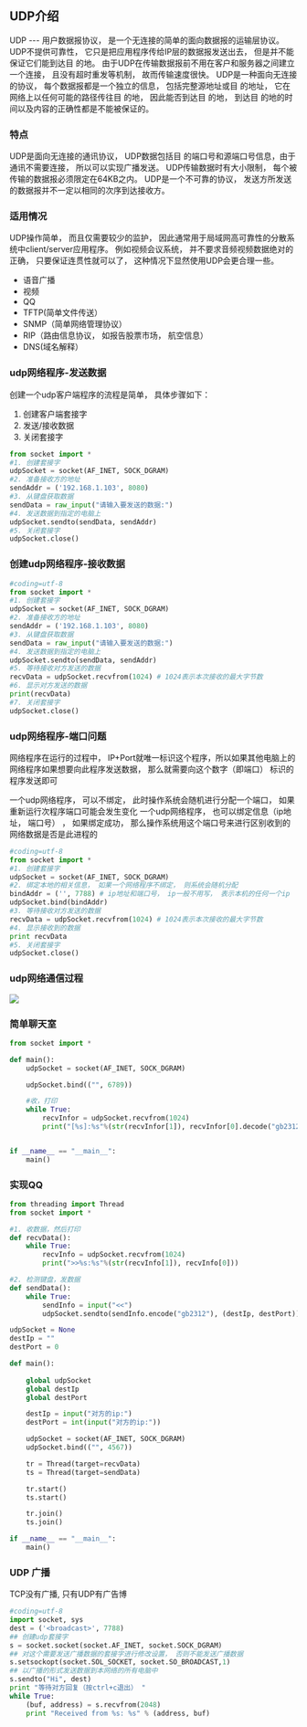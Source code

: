 


## UDP介绍
UDP --- ⽤户数据报协议， 是⼀个⽆连接的简单的⾯向数据报的运输层协议。 UDP不提供可靠性， 它只是把应⽤程序传给IP层的数据报发送出去， 但是并不能保证它们能到达⽬ 的地。 由于UDP在传输数据报前不⽤在客户和服务器之间建⽴⼀个连接， 且没有超时重发等机制， 故⽽传输速度很快。
UDP是⼀种⾯向⽆连接的协议， 每个数据报都是⼀个独⽴的信息， 包括完整源地址或⽬ 的地址， 它在⽹络上以任何可能的路径传往⽬ 的地， 因此能否到达⽬ 的地， 到达⽬ 的地的时间以及内容的正确性都是不能被保证的。

### 特点
UDP是⾯向⽆连接的通讯协议， UDP数据包括⽬ 的端⼝号和源端⼝号信息，由于通讯不需要连接， 所以可以实现⼴播发送。 UDP传输数据时有⼤⼩限制， 每个被传输的数据报必须限定在64KB之内。 UDP是⼀个不可靠的协议， 发送⽅所发送的数据报并不⼀定以相同的次序到达接收⽅。
### 适⽤情况
UDP操作简单， ⽽且仅需要较少的监护， 因此通常⽤于局域⽹⾼可靠性的分散系统中client/server应⽤程序。 例如视频会议系统， 并不要求⾳频视频数据绝对的正确， 只要保证连贯性就可以了， 这种情况下显然使⽤UDP会更合理⼀些。

- 语⾳⼴播
- 视频
- QQ
- TFTP(简单⽂件传送）
- SNMP（简单⽹络管理协议）
- RIP（路由信息协议， 如报告股票市场， 航空信息）
- DNS(域名解释）


### udp⽹络程序-发送数据
创建⼀个udp客户端程序的流程是简单， 具体步骤如下：
1. 创建客户端套接字
2. 发送/接收数据
3. 关闭套接字
```python
from socket import *
#1. 创建套接字
udpSocket = socket(AF_INET, SOCK_DGRAM)
#2. 准备接收⽅的地址
sendAddr = ('192.168.1.103', 8080)
#3. 从键盘获取数据
sendData = raw_input("请输⼊要发送的数据:")
#4. 发送数据到指定的电脑上
udpSocket.sendto(sendData, sendAddr)
#5. 关闭套接字
udpSocket.close()
```

### 创建udp⽹络程序-接收数据
```python
#coding=utf-8
from socket import *
#1. 创建套接字
udpSocket = socket(AF_INET, SOCK_DGRAM)
#2. 准备接收⽅的地址
sendAddr = ('192.168.1.103', 8080)
#3. 从键盘获取数据
sendData = raw_input("请输⼊要发送的数据:")
#4. 发送数据到指定的电脑上
udpSocket.sendto(sendData, sendAddr)
#5. 等待接收对⽅发送的数据
recvData = udpSocket.recvfrom(1024) # 1024表示本次接收的最⼤字节数
#6. 显示对⽅发送的数据
print(recvData)
#7. 关闭套接字
udpSocket.close()
```

### udp⽹络程序-端⼝问题
⽹络程序在运⾏的过程中， IP+Port就唯⼀标识这个程序，所以如果其他电脑上的⽹络程序如果想要向此程序发送数据， 那么就需要向这个数字（即端⼝） 标识的程序发送即可

⼀个udp⽹络程序， 可以不绑定， 此时操作系统会随机进⾏分配⼀个端⼝， 如果重新运⾏次程序端⼝可能会发⽣变化
⼀个udp⽹络程序， 也可以绑定信息（ip地址， 端⼝号） ， 如果绑定成功， 那么操作系统⽤这个端⼝号来进⾏区别收到的⽹络数据是否是此进程的
```python
#coding=utf-8
from socket import *
#1. 创建套接字
udpSocket = socket(AF_INET, SOCK_DGRAM)
#2. 绑定本地的相关信息， 如果⼀个⽹络程序不绑定， 则系统会随机分配
bindAddr = ('', 7788) # ip地址和端⼝号， ip⼀般不⽤写， 表示本机的任何⼀个ip
udpSocket.bind(bindAddr)
#3. 等待接收对⽅发送的数据
recvData = udpSocket.recvfrom(1024) # 1024表示本次接收的最⼤字节数
#4. 显示接收到的数据
print recvData
#5. 关闭套接字
udpSocket.close()
```

### udp⽹络通信过程
![](./network_socket-udp/2.png)

### 简单聊天室
```python
from socket import *

def main():
    udpSocket = socket(AF_INET, SOCK_DGRAM)

    udpSocket.bind(("", 6789))

    #收，打印
    while True:
        recvInfor = udpSocket.recvfrom(1024)
        print("[%s]:%s"%(str(recvInfor[1]), recvInfor[0].decode("gb2312")))


if __name__ == "__main__":
    main()
```

### 实现QQ

```python
from threading import Thread
from socket import *

#1. 收数据，然后打印
def recvData():
    while True:
        recvInfo = udpSocket.recvfrom(1024)
        print(">>%s:%s"%(str(recvInfo[1]), recvInfo[0]))

#2. 检测键盘，发数据
def sendData():
    while True:
        sendInfo = input("<<")
        udpSocket.sendto(sendInfo.encode("gb2312"), (destIp, destPort))

udpSocket = None
destIp = ""
destPort = 0

def main():
    
    global udpSocket
    global destIp
    global destPort 

    destIp = input("对方的ip:")
    destPort = int(input("对方的ip:"))

    udpSocket = socket(AF_INET, SOCK_DGRAM)
    udpSocket.bind(("", 4567))

    tr = Thread(target=recvData)
    ts = Thread(target=sendData)

    tr.start()
    ts.start()

    tr.join()
    ts.join()

if __name__ == "__main__":
    main()
```


### UDP 广播
TCP没有广播, 只有UDP有广告博

```python
#coding=utf-8
import socket, sys
dest = ('<broadcast>', 7788)
## 创建udp套接字
s = socket.socket(socket.AF_INET, socket.SOCK_DGRAM)
## 对这个需要发送⼴播数据的套接字进⾏修改设置， 否则不能发送⼴播数据
s.setsockopt(socket.SOL_SOCKET, socket.SO_BROADCAST,1)
## 以⼴播的形式发送数据到本⽹络的所有电脑中
s.sendto("Hi", dest)
print "等待对⽅回复（按ctrl+c退出） "
while True:
    (buf, address) = s.recvfrom(2048)
    print "Received from %s: %s" % (address, buf)
```


